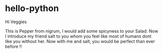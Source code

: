 # hello-python

Hi Veggies

This is Pepper from nigrum, I would add some spicyness to your Salad.
Now I introduce my friend salt to you whom you feel like most of humans dont like you without her.
Now with me and salt, you would be perfect than ever before !!
